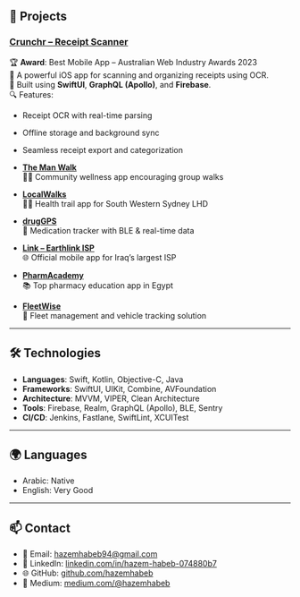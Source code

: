 ## 📱 Projects

### [Crunchr – Receipt Scanner](https://apps.apple.com/eg/app/crunchr-receipt-scanner/id1371850822)

🏆 **Award**: Best Mobile App – Australian Web Industry Awards 2023  
📲 A powerful iOS app for scanning and organizing receipts using OCR.  
🚀 Built using **SwiftUI**, **GraphQL (Apollo)**, and **Firebase**.  
🔍 Features:
- Receipt OCR with real-time parsing
- Offline storage and background sync
- Seamless receipt export and categorization

- [**The Man Walk**](https://apps.apple.com/au/app/the-man-walk/id6478720710)  
  🏃‍♂️ Community wellness app encouraging group walks  

- [**LocalWalks**](https://apps.apple.com/au/app/the-man-walk/id6478720710)  
  🚶‍♂️ Health trail app for South Western Sydney LHD  

- [**drugGPS**](https://apps.apple.com/eg/app/id6467857173)  
  💊 Medication tracker with BLE & real-time data  

- [**Link – Earthlink ISP**](https://apps.apple.com/eg/app/id6467857173)  
  🌐 Official mobile app for Iraq’s largest ISP  

- [**PharmAcademy**](https://apps.apple.com/eg/app/pharmacademy/id1584663316)  
  📚 Top pharmacy education app in Egypt  

- [**FleetWise**](https://apps.apple.com/eg/app/fleetwise/id1589800910)  
  🚚 Fleet management and vehicle tracking solution  

---

## 🛠 Technologies

- **Languages**: Swift, Kotlin, Objective-C, Java  
- **Frameworks**: SwiftUI, UIKit, Combine, AVFoundation  
- **Architecture**: MVVM, VIPER, Clean Architecture  
- **Tools**: Firebase, Realm, GraphQL (Apollo), BLE, Sentry  
- **CI/CD**: Jenkins, Fastlane, SwiftLint, XCUITest  

---

## 🌍 Languages

- Arabic: Native  
- English: Very Good  

---

## 📫 Contact

- 📧 Email: [hazemhabeb94@gmail.com](mailto:hazemhabeb94@gmail.com)  
- 💼 LinkedIn: [linkedin.com/in/hazem-habeb-074880b7](https://linkedin.com/in/hazem-habeb-074880b7)  
- 🌐 GitHub: [github.com/hazemhabeb](https://github.com/hazemhabeb)  
- 📝 Medium: [medium.com/@hazemhabeb](https://medium.com/@hazemhabeb)

